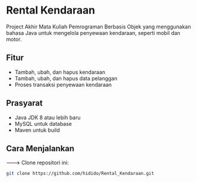 # Rental Kendaraan

Project Akhir Mata Kuliah Pemrograman Berbasis Objek yang menggunakan bahasa Java untuk mengelola penyewaan kendaraan, seperti mobil dan motor.

## Fitur

- Tambah, ubah, dan hapus kendaraan
- Tambah, ubah, dan hapus data pelanggan
- Proses transaksi penyewaan kendaraan

## Prasyarat

- Java JDK 8 atau lebih baru
- MySQL untuk database
- Maven untuk build

## Cara Menjalankan
---> Clone repositori ini:
   ```bash
   git clone https://github.com/hidido/Rental_Kendaraan.git
